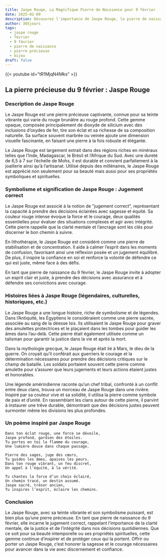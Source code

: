 ```yaml
---
title: Jaspe Rouge, La Magnifique Pierre de Naissance pour 9 février
date: 2025-02-09
description: Découvrez l'importance de Jaspe Rouge, la pierre de naissance du 9 février qui symbolise Jugement correct. Laissez sa beauté et sa signification illuminer votre journée.
author: 365jours
tags:
  - jaspe rouge
  - février
  - 9 février
  - pierre de naissance
  - pierre précieuse
  - bijou
draft: false
---
```


{{< youtube id="tR1MjqN4Mks" >}}

## La pierre précieuse du 9 février : Jaspe Rouge

### Description de Jaspe Rouge

Le Jaspe Rouge est une pierre précieuse captivante, connue pour sa teinte vibrante qui varie du rouge brunâtre au rouge profond. Cette gemme opaque, composée principalement de dioxyde de silicium avec des inclusions d’oxydes de fer, tire son éclat et sa richesse de sa composition naturelle. Sa surface souvent marbrée ou veinée ajoute une dimension visuelle fascinante, en faisant une pierre à la fois robuste et élégante.

Le Jaspe Rouge est largement extrait dans des régions riches en minéraux telles que l’Inde, Madagascar, le Brésil et l’Afrique du Sud. Avec une dureté de 6,5 à 7 sur l’échelle de Mohs, il est durable et convient parfaitement à la joaillerie ainsi qu’à l’artisanat. Utilisé depuis des millénaires, le Jaspe Rouge est apprécié non seulement pour sa beauté mais aussi pour ses propriétés symboliques et spirituelles.

### Symbolisme et signification de Jaspe Rouge : Jugement correct

Le Jaspe Rouge est associé à la notion de "jugement correct", représentant la capacité à prendre des décisions éclairées avec sagesse et équité. Sa couleur rouge intense évoque la force et le courage, deux qualités essentielles pour évaluer des situations complexes et agir avec intégrité. Cette pierre rappelle que la clarté mentale et l’ancrage sont les clés pour discerner le bon chemin à suivre.

En lithothérapie, le Jaspe Rouge est considéré comme une pierre de stabilisation et de concentration. Il aide à calmer l’esprit dans les moments de confusion, favorisant ainsi une réflexion posée et un jugement équilibré. De plus, il inspire la confiance en soi et renforce la volonté de défendre ce qui est juste, même face à des défis.

En tant que pierre de naissance du 9 février, le Jaspe Rouge invite à adopter un esprit clair et juste, à prendre des décisions avec assurance et à défendre ses convictions avec courage.

### Histoires liées à Jaspe Rouge (légendaires, culturelles, historiques, etc.)

Le Jaspe Rouge a une longue histoire, riche de symbolisme et de légendes. Dans l’Antiquité, les Égyptiens le considéraient comme une pierre sacrée, associée au sang de la déesse Isis. Ils utilisaient le Jaspe Rouge pour graver des amulettes protectrices et le plaçaient dans les tombes pour guider les âmes dans l’au-delà. Cette pierre était également utilisée comme un talisman pour garantir la justice dans la vie et après la mort.

Dans la mythologie grecque, le Jaspe Rouge était lié à Mars, le dieu de la guerre. On croyait qu’il conférait aux guerriers le courage et la détermination nécessaires pour prendre des décisions critiques sur le champ de bataille. Les soldats portaient souvent cette pierre comme amulette pour s’assurer que leurs jugements et leurs actions étaient justes et honorables.

Une légende amérindienne raconte qu’un chef tribal, confronté à un conflit entre deux clans, trouva un morceau de Jaspe Rouge dans une rivière. Inspiré par sa couleur vive et sa solidité, il utilisa la pierre comme symbole de paix et d’unité. En rassemblant les clans autour de cette pierre, il parvint à instaurer une trêve durable, démontrant que des décisions justes peuvent surmonter même les divisions les plus profondes.

### Un poème inspiré par Jaspe Rouge

```
Dans ton éclat rouge, une force se dévoile,  
Jaspe profond, gardien des étoiles.  
Tu portes en toi la flamme du courage,  
Une lumière douce dans chaque passage.

Pierre des sages, juge des cœurs,  
Tu guides les âmes, apaises les peurs.  
Dans ton rouge vibrant, un feu discret,  
Un appel à l'équité, à la vérité.

Tu chantes la force d’un choix éclairé,  
Un chemin tracé, un destin assumé.  
Jaspe sacré, trésor ancien,  
Tu inspires l’esprit, éclaire les chemins.  
```

### Conclusion

Le Jaspe Rouge, avec sa teinte vibrante et son symbolisme puissant, est bien plus qu’une pierre précieuse. En tant que pierre de naissance du 9 février, elle incarne le jugement correct, rappelant l’importance de la clarté mentale, de la justice et de l’intégrité dans nos décisions quotidiennes. Que ce soit pour sa beauté intemporelle ou ses propriétés spirituelles, cette gemme continue d’inspirer et de protéger ceux qui la portent. Offrir ou porter un Jaspe Rouge, c’est honorer la sagesse et le courage nécessaires pour avancer dans la vie avec discernement et confiance.